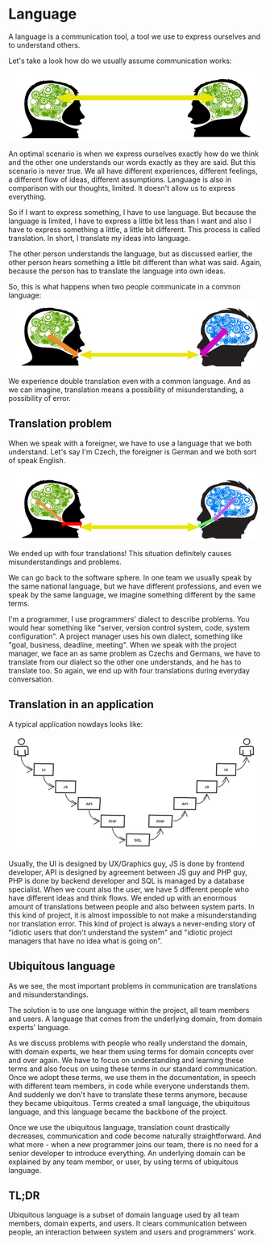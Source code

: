 # Language

A language is a communication tool, a tool we use to express ourselves and to understand others.

Let's take a look how do we usually assume communication works:

![person's brain communicates with other person's brain via mouths](simple.png)

An optimal scenario is when we express ourselves exactly how do we think and the other one understands our words exactly as they are said.
But this scenario is never true. We all have different experiences, different feelings, a different flow of ideas, different assumptions.
Language is also in comparison with our thoughts, limited. It doesn't allow us to express everything.

So if I want to express something, I have to use language. But because the language is limited, I have to express a little bit less than I want and also I have to express something a little, a little bit different. This process is called translation. In short, I translate my ideas into language.

The other person understands the language, but as discussed earlier, the other person hears something a little bit different than what was said.
Again, because the person has to translate the language into own ideas.

So, this is what happens when two people communicate in a common language:
![a person translates ideas into language, the language is accepted by the other person and translates the language into own ideas](2translations.png)

We experience double translation even with a common language. And as we can imagine, translation means a possibility of misunderstanding, a possibility of error.

## Translation problem

When we speak with a foreigner, we have to use a language that we both understand.
Let's say I'm Czech, the foreigner is German and we both sort of speak English.

![I have to translate ideas into the Czech language then language into English, the other one have to translate English into German and then language into ideas](4translations.png)

We ended up with four translations! This situation definitely causes misunderstandings and problems.

We can go back to the software sphere. In one team we usually speak by the same national language, but we have different professions, and even we speak by the same language, we imagine something different by the same terms.

I'm a programmer, I use programmers' dialect to describe problems. You would hear something like "server, version control system, code, system configuration".
A project manager uses his own dialect, something like "goal, business, deadline, meeting". When we speak with the project manager, we face an as same problem as Czechs and Germans, we have to translate from our dialect so the other one understands, and he has to translate too. So again, we end up with four translations during everyday conversation.

## Translation in an application

A typical application nowdays looks like:

![User -> UI -> JS -> API -> PHP -> SQL -> PHP -> API -> JS -> UI -> User](systems.png)

Usually, the UI is designed by UX/Graphics guy, JS is done by frontend developer, API is designed by agreement between JS guy and PHP guy, PHP is done by backend developer and SQL is managed by a database specialist. When we count also the user, we have 5 different people who have different ideas and think flows. We ended up with an enormous amount of translations between people and also between system parts. In this kind of project, it is almost impossible to not make a misunderstanding nor translation error. This kind of project is always a never-ending story of "idiotic users that don't understand the system" and "idiotic project managers that have no idea what is going on".

## Ubiquitous language

As we see, the most important problems in communication are translations and misunderstandings.

The solution is to use one language within the project, all team members and users. A language that comes from the underlying domain, from domain experts' language.

As we discuss problems with people who really understand the domain, with domain experts, we hear them using terms for domain concepts over and over again. We have to focus on understanding and learning these terms and also focus on using these terms in our standard communication. Once we adopt these terms, we use them in the documentation, in speech with different team members, in code while everyone understands them. And suddenly we don't have to translate these terms anymore, because they became ubiquitous. Terms created a small language, the ubiquitous language, and this language became the backbone of the project.

Once we use the ubiquitous language, translation count drastically decreases, communication and code become naturally straightforward. And what more - when a new programmer joins our team, there is no need for a senior developer to introduce everything. An underlying domain can be explained by any team member, or user, by using terms of ubiquitous language.

## TL;DR

Ubiquitous language is a subset of domain language used by all team members, domain experts, and users. It clears communication between people, an interaction between system and users and programmers' work.
